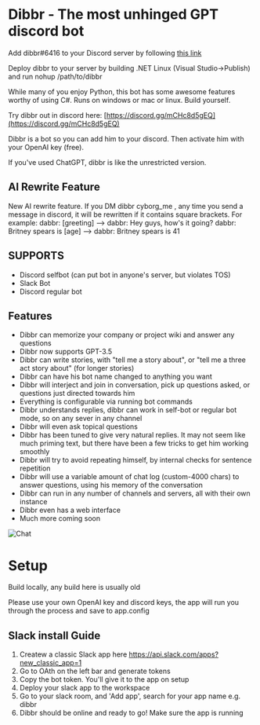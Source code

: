 # Dibbr - The most unhinged GPT discord bot

Add dibbr#6416 to your Discord server by following [this link](https://discord.com/api/oauth2/authorize?client_id=972013718168813599&permissions=1024&scope=bot)

Deploy dibbr to your server by building .NET Linux (Visual Studio->Publish) and run nohup /path/to/dibbr

While many of you enjoy Python, this bot has some awesome features worthy of using C#. Runs on windows or mac or linux. Build yourself. 

Try dibbr out in discord here: [https://discord.gg/mCHc8d5gEQ](https://discord.gg/mCHc8d5gEQ)

Dibbr is a bot so you can add him to your discord. Then activate him with your OpenAI key (free).

If you've used ChatGPT, dibbr is like the unrestricted version.

## AI Rewrite Feature
New AI rewrite feature. If you DM dibbr cyborg_me <yourdiscordtoken>, any time you send a message in discord, it will be rewritten if it contains square brackets. For example:
dabbr: [greeting] --> dabbr: Hey guys, how's it going?
dabbr: Britney spears is [age] --> dabbr: Britney spears is 41

## SUPPORTS
 * Discord selfbot (can put bot in anyone's server, but violates TOS)
 * Slack Bot
 * Discord regular bot

## Features
 * Dibbr can memorize your company or project wiki and answer any questions
 * Dibbr now supports GPT-3.5
 * Dibbr can write stories, with "tell me a story about", or "tell me a three act story about" (for longer stories)
 * Dibbr can have his bot name changed to anything you want
 * Dibbr will interject and join in conversation, pick up questions asked, or questions just directed towards him
 * Everything is configurable via running bot commands
 * Dibbr understands replies, dibbr can work in self-bot or regular bot mode, so on any sever in any channel
 * Dibbr will even ask topical questions
 * Dibbr has been tuned to give very natural replies. It may not seem like much priming text, but there have been a few tricks to get him working smoothly
 * Dibbr will try to avoid repeating himself, by internal checks for sentence repetition
 * Dibbr will use a variable amount of chat log (custom-4000 chars) to answer questions, using his memory of the conversation
 * Dibbr can run in any number of channels and servers, all with their own instance
 * Dibbr even has a web interface
 * Much more coming soon
 
![Chat](https://i.imgur.com/E2qjTw3.png)

# Setup

Build locally, any build here is usually old

Please use your own OpenAI key and discord keys, the app will run you through the process and save to app.config

## Slack install Guide
1. Createw a classic Slack app here https://api.slack.com/apps?new_classic_app=1
2. Go to OAth on the left bar and generate tokens
3. Copy the bot token. You'll give it to the app on setup 
4. Deploy your slack app to the workspace
5. Go to your slack room, and 'Add app', search for your app name e.g. dibbr
6. Dibbr should be online and ready to go! Make sure the app is running

